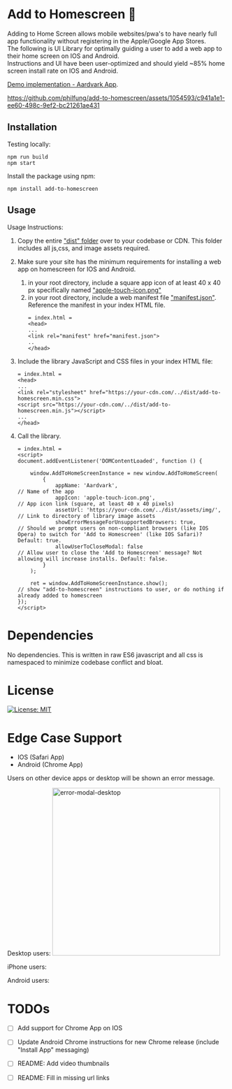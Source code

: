 # Add to Homescreen 📱
Adding to Home Screen allows mobile websites/pwa's to have nearly full app functionality without registering in the Apple/Google App Stores. 
</br>
The following is UI Library for optimally guiding a user to add a web app to their home screen on IOS and Android.
</br>
Instructions and UI have been user-optimized and should yield ~85% home screen install rate on IOS and Android.

[Demo implementation - Aardvark App](https://philfung.github.io).


https://github.com/philfung/add-to-homescreen/assets/1054593/c941a1e1-ee60-498c-9ef2-bc21261ae431



## Installation
Testing locally:
```
npm run build
npm start
```

Install the package using npm:

```
npm install add-to-homescreen
```


## Usage
Usage Instructions:

1. Copy the entire ["dist" folder](https://github.com/philfung/add-to-homescreen/tree/main/dist) over to your codebase or CDN. 
   This folder includes all js,css, and image assets required.

2. Make sure your site has the minimum requirements for installing a web app on homescreen for IOS and Android.
    1. in your root directory, include a square app icon of at least 40 x 40 px specifically named ["apple-touch-icon.png"](https://github.com/philfung/add-to-homescreen/blob/main/apple-touch-icon.png)    
    2. in your root directory, include a web manifest file ["manifest.json"](https://github.com/philfung/add-to-homescreen/blob/main/manifest.json). Reference the manifest in your index HTML file. 
        ```
        = index.html =
        <head>
        ...
        <link rel="manifest" href="manifest.json">
        ..
        </head>
        ```
3. Include the library JavaScript and CSS files in your index HTML file:

    ```
    = index.html =
    <head>
    ...
    <link rel="stylesheet" href="https://your-cdn.com/../dist/add-to-homescreen.min.css">
    <script src="https://your-cdn.com/../dist/add-to-homescreen.min.js"></script>
    ...
    </head>
    ```

4. Call the library. 

    ```
    = index.html =
    <script>
    document.addEventListener('DOMContentLoaded', function () {

        window.AddToHomeScreenInstance = new window.AddToHomeScreen(
            {
                appName: 'Aardvark',                                   // Name of the app
                appIcon: 'apple-touch-icon.png',                       // App icon link (square, at least 40 x 40 pixels)
                assetUrl: 'https://your-cdn.com/../dist/assets/img/',  // Link to directory of library image assets 
                showErrorMessageForUnsupportedBrowsers: true,          // Should we prompt users on non-compliant browsers (like IOS Opera) to switch for 'Add to Homescreen' (like IOS Safari)? Default: true.
                allowUserToCloseModal: false                           // Allow user to close the 'Add to Homescreen' message? Not allowing will increase installs. Default: false.
            }
        );
            
        ret = window.AddToHomeScreenInstance.show();                   // show "add-to-homescreen" instructions to user, or do nothing if already added to homescreen
    });
    </script>
    ```
# Dependencies

No dependencies. This is written in raw ES6 javascript and all css is namespaced to minimize codebase conflict and bloat.

# License
[![License: MIT](https://img.shields.io/badge/License-MIT-yellow.svg)](https://opensource.org/licenses/MIT)

# Edge Case Support
- IOS (Safari App)
- Android (Chrome App)

Users on other device apps or desktop will be shown an error message.

Desktop users:
<img width="384" alt="error-modal-desktop" src="https://github.com/philfung/add-to-homescreen/assets/1054593/83c07702-15b6-4bd3-a362-1b846ab381a7">

iPhone users:

Android users:


# TODOs
- [ ] Add support for Chrome App on IOS
- [ ] Update Android Chrome instructions for new Chrome release (include "Install App" messaging)
- [ ] README: Add video thumbnails
- [ ] README: Fill in missing url links




